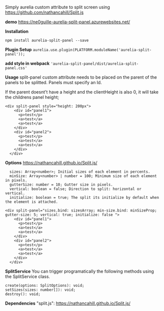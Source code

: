 Simply aurelia custom attribute to split screen using https://github.com/nathancahill/Split.js

**demo**
https://ne0guille-aurelia-split-panel.azurewebsites.net/

**Installation**

`npm install aurelia-split-panel --save`

**Plugin Setup**
`aurelia.use.plugin(PLATFORM.moduleName('aurelia-split-panel'));`

**add style in webpack**
`'aurelia-split-panel/dist/aurelia-split-panel.css'`

**Usage**
split-panel custom attribute needs to be placed on the parent of the panels to be splitted.
Panels must specify an Id.

If the parent doesnt't have a height and the clientHeight is also 0, it will take the childrens panel height;
``` 
<div split-panel style="height: 200px">
    <div id="panel1">
      <p>test</p>
      <a>test</a>
      <a>test</a>
    </div>
    <div id="panel2">
      <p>test</p>
      <a>test</a>
      <a>test</a>
    </div>
  </div>
  ```

  **Options**
  https://nathancahill.github.io/Split.js/
```
  sizes: Array<number>; Initial sizes of each element in percents.
  minSize: Array<number> | number = 100; Minimum size of each element in pixels.
  gutterSize: number = 10; Gutter size in pixels.
  vertical: boolean = false; Direction to split: horizontal or vertical.
  initialize: boolean = true; The split its initialize by default when the element is attached. 
```

``` 
<div split-panel="sizes.bind: sizesArray; min-size.bind: minSizeProp; gutter-size: 5; vertical: true; initialize: false ">
    <div id="panel1">
      <p>test</p>
      <a>test</a>
      <a>test</a>
    </div>
    <div id="panel2">
      <p>test</p>
      <a>test</a>
      <a>test</a>
    </div>
  </div>
  ```
  
  **SplitService**
  You can trigger programatically the following methods using the SplitService class.
  ```
  create(options: SplitOptions): void;
  setSizes(sizes: number[]): void;
  destroy(): void;
  ```

  **Dependencies**
  "split.js": https://nathancahill.github.io/Split.js/

